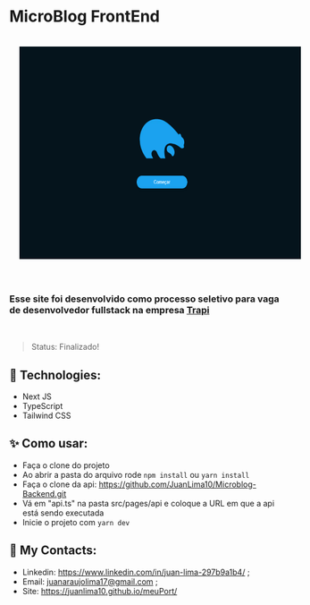 # MicroBlog FrontEnd
<div align="center">
<img style="margin: 18px;" height="380em" src="./public/project-img.png"/>
</div>

</br>

### Esse site foi desenvolvido como processo seletivo para vaga de desenvolvedor fullstack na empresa <a href="https://trapi.com.br">Trapi</a>

<br/>

> Status: Finalizado!

## 🧪 Technologies:

+ Next JS
+ TypeScript
+ Tailwind CSS

## ✨ Como usar:

+ Faça o clone do projeto
+ Ao abrir a pasta do arquivo rode ```npm install``` ou ```yarn install```
+ Faça o clone da api: https://github.com/JuanLima10/Microblog-Backend.git
+ Vá em "api.ts" na pasta src/pages/api e coloque a URL em que a api está sendo executada
+ Inicie o projeto com ```yarn dev```

## 🧾 My Contacts:

* Linkedin: <a href="https://www.linkedin.com/in/juan-lima-297b9a1b4/">https://www.linkedin.com/in/juan-lima-297b9a1b4/</a> ;
* Email: <a href="malito:juanaraujolima17@gmail.com">juanaraujolima17@gmail.com</a> ;
* Site: <a href="https://juanlima10.github.io/meuPort/">https://juanlima10.github.io/meuPort/</a>
